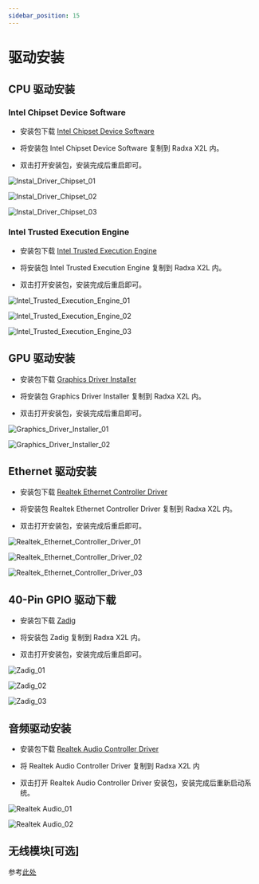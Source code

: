 ```yaml
---
sidebar_position: 15
---
```


# 驱动安装

## CPU 驱动安装

### Intel Chipset Device Software

- 安装包下载 [Intel Chipset Device Software](https://dl.radxa.com/x/x2l/radxa_x2l_cpu_driver_intel_10.1.18768.8273.zip)

- 将安装包 Intel Chipset Device Software 复制到 Radxa X2L 内。

- 双击打开安装包，安装完成后重启即可。

![Instal_Driver_Chipset_01](/img/x/x2l/intel_chipset_device_software_01.webp)

![Instal_Driver_Chipset_02](/img/x/x2l/intel_chipset_device_software_02.webp)

![Instal_Driver_Chipset_03](/img/x/x2l/intel_chipset_device_software_03.webp)

### Intel Trusted Execution Engine

- 安装包下载 [Intel Trusted Execution Engine](https://dl.radxa.com/x/x2l/radxa_x2l_Intel_Trusted_Execution_Engine_4.0.0.1232.zip)

- 将安装包 Intel Trusted Execution Engine 复制到 Radxa X2L 内。

- 双击打开安装包，安装完成后重启即可。

![Intel_Trusted_Execution_Engine_01](/img/x/x2l/intel_trusted_execution_engine_01.webp)

![Intel_Trusted_Execution_Engine_02](/img/x/x2l/intel_trusted_execution_engine_02.webp)

![Intel_Trusted_Execution_Engine_03](/img/x/x2l/intel_trusted_execution_engine_03.webp)

## GPU 驱动安装

- 安装包下载 [Graphics Driver Installer](https://dl.radxa.com/x/x2l/radxa_x2l_gpu_driver.zip)

- 将安装包 Graphics Driver Installer 复制到 Radxa X2L 内。

- 双击打开安装包，安装完成后重启即可。

![Graphics_Driver_Installer_01](/img/x/x2l/graphics_driver_installer_01.webp)

![Graphics_Driver_Installer_02](/img/x/x2l/graphics_driver_installer_02.webp)

## Ethernet 驱动安装

- 安装包下载 [Realtek Ethernet Controller Driver](https://dl.radxa.com/x/x2l/radxa_x2l_ethernet_driver.zip)

- 将安装包 Realtek Ethernet Controller Driver 复制到 Radxa X2L 内。

- 双击打开安装包，安装完成后重启即可。

![Realtek_Ethernet_Controller_Driver_01](/img/x/x2l/realtek_ethernet_controller_driver_01.webp)

![Realtek_Ethernet_Controller_Driver_02](/img/x/x2l/realtek_ethernet_controller_driver_02.webp)

![Realtek_Ethernet_Controller_Driver_03](/img/x/x2l/realtek_ethernet_controller_driver_03.webp)

## 40-Pin GPIO 驱动下载

- 安装包下载 [Zadig](https://dl.radxa.com/x/x2l/radxa_x2l_rp2040_driver.zip)

- 将安装包 Zadig 复制到 Radxa X2L 内。

- 双击打开安装包，安装完成后重启即可。

![Zadig_01](/img/x/x2l/zadig_01.webp)

![Zadig_02](/img/x/x2l/zadig_02.webp)

![Zadig_03](/img/x/x2l/zadig_03.webp)

## 音频驱动安装

- 安装包下载 [Realtek Audio Controller Driver](https://dl.radxa.com/x/x2l/radxa_x2l_audio_driver.zip)

- 将 Realtek Audio Controller Driver 复制到 Radxa X2L 内

- 双击打开 Realtek Audio Controller Driver 安装包，安装完成后重新启动系统。

![Realtek Audio_01](/img/x/x2l/realtek_audio_01.webp)

![Realtek Audio_02](/img/x/x2l/realtek_audio_02.webp)

## 无线模块[可选]

参考[此处](accessories/wireless-module)
